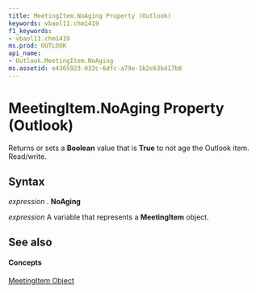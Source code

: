 ```yaml
---
title: MeetingItem.NoAging Property (Outlook)
keywords: vbaol11.chm1419
f1_keywords:
- vbaol11.chm1419
ms.prod: OUTLOOK
api_name:
- Outlook.MeetingItem.NoAging
ms.assetid: e4365923-032c-6dfc-a79e-1b2c63b417b8
---
```



# MeetingItem.NoAging Property (Outlook)

Returns or sets a  **Boolean** value that is **True** to not age the Outlook item. Read/write.


## Syntax

 _expression_ . **NoAging**

 _expression_ A variable that represents a **MeetingItem** object.


## See also


#### Concepts


[MeetingItem Object](meetingitem-object-outlook.md)

